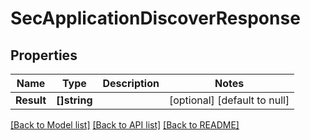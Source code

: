 # SecApplicationDiscoverResponse

## Properties
Name | Type | Description | Notes
------------ | ------------- | ------------- | -------------
**Result** | **[]string** |  | [optional] [default to null]

[[Back to Model list]](../README.md#documentation-for-models) [[Back to API list]](../README.md#documentation-for-api-endpoints) [[Back to README]](../README.md)


